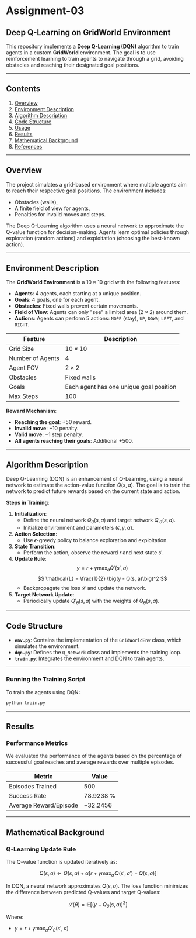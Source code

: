 # Assignment-03

## Deep Q-Learning on GridWorld Environment

This repository implements a **Deep Q-Learning (DQN)** algorithm to train agents in a custom **GridWorld** environment. The goal is to use reinforcement learning to train agents to navigate through a grid, avoiding obstacles and reaching their designated goal positions.

---

## Contents

1. [Overview](#overview)
2. [Environment Description](#environment-description)
3. [Algorithm Description](#algorithm-description)
4. [Code Structure](#code-structure)
5. [Usage](#usage)
6. [Results](#results)
7. [Mathematical Background](#mathematical-background)
8. [References](#references)

---

## Overview

The project simulates a grid-based environment where multiple agents aim to reach their respective goal positions. The environment includes:

- Obstacles (walls),
- A finite field of view for agents,
- Penalties for invalid moves and steps.

The Deep Q-Learning algorithm uses a neural network to approximate the Q-value function for decision-making. Agents learn optimal policies through exploration (random actions) and exploitation (choosing the best-known action).

---

## Environment Description

The **GridWorld Environment** is a $10 \times 10$ grid with the following features:

- **Agents**: 4 agents, each starting at a unique position.
- **Goals**: 4 goals, one for each agent.
- **Obstacles**: Fixed walls prevent certain movements.
- **Field of View**: Agents can only "see" a limited area ($2 \times 2$) around them.
- **Actions**: Agents can perform 5 actions: `NOPE` (stay), `UP`, `DOWN`, `LEFT`, and `RIGHT`.

| Feature          | Description                             |
| ---------------- | --------------------------------------- |
| Grid Size        | $10 \times 10$                          |
| Number of Agents | 4                                       |
| Agent FOV        | $2 \times 2$                            |
| Obstacles        | Fixed walls                             |
| Goals            | Each agent has one unique goal position |
| Max Steps        | 100                                     |

**Reward Mechanism**:

- **Reaching the goal**: $+50$ reward.
- **Invalid move**: $-10$ penalty.
- **Valid move**: $-1$ step penalty.
- **All agents reaching their goals**: Additional $+500$.

---

## Algorithm Description

Deep Q-Learning (DQN) is an enhancement of Q-Learning, using a neural network to estimate the action-value function $Q(s, a)$. The goal is to train the network to predict future rewards based on the current state and action.

**Steps in Training**:

1. **Initialization**:
   - Define the neural network $Q_\theta(s, a)$ and target network $Q'_\theta(s, a)$.
   - Initialize environment and parameters ($\epsilon, \gamma, \alpha$).
2. **Action Selection**:
   - Use $\epsilon$-greedy policy to balance exploration and exploitation.
3. **State Transition**:
   - Perform the action, observe the reward $r$ and next state $s'$.
4. **Update Rule**:
   $$
   y = r + \gamma \max_a Q'(s', a)
   $$
   $$
   \mathcal{L} = \frac{1}{2} \big(y - Q(s, a)\big)^2
   $$
   - Backpropagate the loss $\mathcal{L}$ and update the network.
5. **Target Network Update**:
   - Periodically update $Q'_\theta(s, a)$ with the weights of $Q_\theta(s, a)$.

---

## Code Structure

- **`env.py`**: Contains the implementation of the `GridWorldEnv` class, which simulates the environment.
- **`dqn.py`**: Defines the `Q_Network` class and implements the training loop.
- **`train.py`**: Integrates the environment and DQN to train agents.

---

### Running the Training Script

To train the agents using DQN:

```bash
python train.py
```

---

## Results

### Performance Metrics

We evaluated the performance of the agents based on the percentage of successful goal reaches and average rewards over multiple episodes.

| **Metric**             | **Value**     |
| ---------------------- | ------------- |
| Episodes Trained       | $500$         |
| Success Rate           | $78.9238\ \%$ |
| Average Reward/Episode | $-32.2456$    |

---

## Mathematical Background

### Q-Learning Update Rule

The Q-value function is updated iteratively as:

$$
Q(s, a) \leftarrow Q(s, a) + \alpha \big[r + \gamma \max_{a'} Q(s', a') - Q(s, a)\big]
$$

In DQN, a neural network approximates $Q(s, a)$. The loss function minimizes the difference between predicted Q-values and target Q-values:

$$
\mathcal{L}(\theta) = \mathbb{E} \big[(y - Q_\theta(s, a))^2\big]
$$

Where:

- $y = r + \gamma \max_a Q'_\theta(s', a)$
